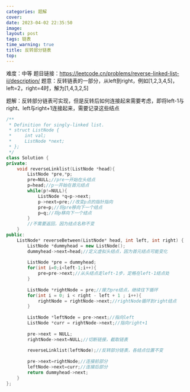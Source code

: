 ```yaml
---
categories: 题解
cover: 
date: 2023-04-02 22:35:50
image: 
layout: post
tags: 链表
time_warning: true
title: 反转部分链表
top: 
---
```


难度：中等
题目链接：<https://leetcode.cn/problems/reverse-linked-list-ii/description/>
题意：反转链表的一部分，从left到right，例如[1,2,3,4,5]，left=2，right=4时，解为[1,4,3,2,5]

题解：反转部分链表可实现，但是反转后如何连接起来需要考虑，即将left-1与right、left与right+1连接起来，需要记录这些结点
```c++
/**
 * Definition for singly-linked list.
 * struct ListNode {
 *     int val;
 *     ListNode *next;
 * };
 */
class Solution {
private:
	void reverseLinklist(ListNode *head){
		ListNode *pre,*p;
        pre=NULL;//pre一开始在头结点
        p=head;//p一开始在首元结点
        while(p!=NULL){
            ListNode *q=p->next;
            p->next=pre;//改变p点的指针指向
            pre=p;//将pre移向下一个结点
            p=q;//将p移向下一个结点
        }
        //不需要返回，因为结点名称不变
	}
public:
    ListNode* reverseBetween(ListNode* head, int left, int right) {
		ListNode *dummyhead = new ListNode();
		dummyhead->next=head;//定义虚拟头结点，因为首元结点可能变化
		
		ListNode *pre = dummyhead;
		for(int i=0;i<left-1;i++){
			pre=pre->next;//从头结点走left-1步，定格在left-1结点处
		}
		
		ListNode *rightNode = pre;//接力pre结点，继续往下循环
		for(int i = 0; i < right - left + 1 ; i++){
			rightNode = rightNode->next;//rightNode循环到right结点
		}
		
		ListNode *leftNode = pre->next;//指向left
		ListNode *curr = rightNode->next;//指向right+1
		
		pre->next = NULL;
		rightNode->next=NULL;//切断链接，截取链表
		
		reverseLinklist(leftNode);//反转部分链表，各结点位置不变
		
		pre->next=rightNode;//连接前部分
		leftNode->next=curr;//连接后部分
		return dummyhead->next;
    }
};
```